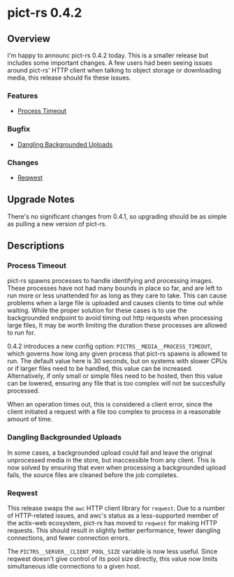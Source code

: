 # pict-rs 0.4.2

## Overview

I'm happy to announc pict-rs 0.4.2 today. This is a smaller release but includes some important
changes. A few users had been seeing issues around pict-rs' HTTP client when talking to object
storage or downloading media, this release should fix these issues.

### Features

- [Process Timeout](#process-timeout)


### Bugfix

- [Dangling Backgrounded Uploads](#dangling-backgrounded-uploads)


### Changes

- [Reqwest](#reqwest)


## Upgrade Notes

There's no significant changes from 0.4.1, so upgrading should be as simple as pulling a new version
of pict-rs.


## Descriptions

### Process Timeout

pict-rs spawns processes to handle identifying and processing images. These processes have not had
many bounds in place so far, and are left to run more or less unattended for as long as they care to
take. This can cause problems when a large file is uploaded and causes clients to time out while
waiting. While the proper solution for these cases is to use the backgrounded endpoint to avoid
timing out http requests when processing large files, It may be worth limiting the duration these
processes are allowed to run for.

0.4.2 introduces a new config option: `PICTRS__MEDIA__PROCESS_TIMEOUT`, which governs how long any
given process that pict-rs spawns is allowed to run. The default value here is 30 seconds, but on
systems with slower CPUs or if larger files need to be handled, this value can be increased.
Alternatively, if only small or simple files need to be hosted, then this value can be lowered,
ensuring any file that is too complex will not be succesfully processed.

When an operation times out, this is considered a client error, since the client initiated a request
with a file too complex to process in a reasonable amount of time.


### Dangling Backgrounded Uploads

In some cases, a backgrounded upload could fail and leave the original unprocessed media in the
store, but inaccessible from any client. This is now solved by ensuring that even when processing a
backgrounded upload fails, the source files are cleaned before the job completes.


### Reqwest

This release swaps the `awc` HTTP client library for `reqwest`. Due to a number of HTTP-related
issues, and awc's status as a less-supported member of the actix-web ecosystem, pict-rs has moved to
`reqwest` for making HTTP requests. This should result in slightly better performance, fewer
dangling connections, and fewer connection errors.

The `PICTRS__SERVER__CLIENT_POOL_SIZE` variable is now less useful. Since reqwest doesn't give
control of its pool size directly, this value now limits simultaneous idle connections to a given
host.
